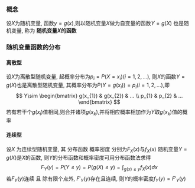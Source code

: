

### 概念 
设$X$为随机变量, 函数$y=g(x)$,则以随机变量$X$做为自变量的函数$Y=g(X)$ 也是随机变量, 称为 **随机变量$X$的函数**

### 随机变量函数的分布
#### 离散型
设$X$为离散型随机变量, 起概率分布为$p_{i}=P(X=x_{i})(i=1,2,...)$, 则$X$的函数$Y=g(X)$也是离散型随机变量, 其概率分布为$P(Y=g(x_{i}))=p_{i}(i=1,2,...)$,即
$$
Y\sim  \begin{bmatrix}  
g(x_{1}) & g(x_{2})  & ... \\  
p_{1} & p_{2} & ...  
\end{bmatrix}
$$
若有若干个$g(x_{i})$值相同,则合并诸项$g(x_{k})$,并将相应概率相加作为$Y$取$g(x_{k})$值的概率
#### 连续型
设$X$ 为连续型随机变量, 其 分布函数 概率密度 分别为$F_{X}(x)$与$f_{X}(x)$
随机变量$Y=g(X)$是$X$的函数, 则$Y$的分布函数和概率密度可用分布函数法求得
$$
F_{Y}(y)=P(Y\leq  y)=P(g(X)\leq  y)=\int_{g(x)\leq  y}^{ } f_{X}(x)dx
$$
若$F_{Y}(y)$连续 且 除有限个点外, $F'_{Y}(y)$存在且连续, 则$Y$的概率密度$f_{Y}(y)=F'_{Y}(y)$
